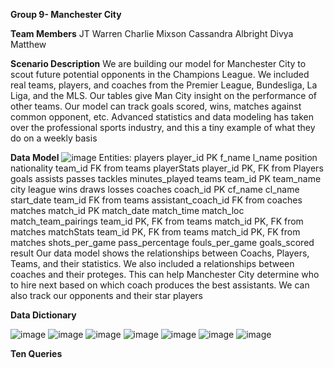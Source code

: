 **Group 9- Manchester City**

**Team Members**
JT Warren
Charlie Mixson
Cassandra Albright
Divya Matthew

**Scenario Description**
We are building our model for Manchester City to scout future potential opponents in the Champions League. We included real teams, players, and coaches from the Premier League, Bundesliga, La Liga, and the MLS. Our tables give Man City insight on the performance of other teams. Our model can track goals scored, wins, matches against common opponent, etc. Advanced statistics and data modeling has taken over the professional sports industry, and this a tiny example of what they do on a weekly basis

**Data Model**
![image](https://github.com/user-attachments/assets/4d9230da-f7ba-49b8-9cbe-f812adc36824)
	Entities:
	players
 		player_id PK
   		f_name
     		l_name
       		position
	 	nationality
   		team_id FK from teams
 	playerStats
 		player_id PK, FK from Players
   		goals
     		assists
       		passes
	 	tackles
   		minutes_played
     	teams
      		team_id PK
		team_name
  		city
    		league
      		wins
		draws
  		losses
    	coaches
     		coach_id PK
       		cf_name
	 	cl_name
   		start_date
     		team_id FK from teams
       		assistant_coach_id FK from coaches
	 matches
  		match_id PK
    		match_date
      		match_time
		match_loc
  	match_team_pairings
   		team_id PK, FK from teams
     		match_id PK, FK from matches
       	matchStats
   		team_id PK, FK from teams
     		match_id PK, FK from matches
       		shots_per_game
	 	pass_percentage
   		fouls_per_game
     		goals_scored
       		result
Our data model shows the relationships between Coachs, Players, Teams, and their statistics. We also included a relationships between coaches and their proteges. This can help Manchester City determine who to hire next based on which coach produces the best assistants. We can also track our opponents and their star players

**Data Dictionary**

![image](https://github.com/user-attachments/assets/d7cfd964-25db-4f81-af93-56153443dedc)
![image](https://github.com/user-attachments/assets/7e5866c1-1a9b-4427-8000-7fb4f09b52fc)
![image](https://github.com/user-attachments/assets/65355de2-ba15-4485-93ea-697ea9220c77)
![image](https://github.com/user-attachments/assets/ad1cccf3-8d23-4b0c-8ed6-95377caf68ee)
![image](https://github.com/user-attachments/assets/8b2910b2-0cdb-4dfb-b2d6-a5fa30e037a9)
![image](https://github.com/user-attachments/assets/0246e32a-c056-4059-ad47-f21e412eeb94)
![image](https://github.com/user-attachments/assets/26ce1580-d8be-481a-8881-3da37f308015)

**Ten Queries**






